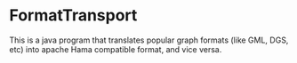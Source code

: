 FormatTransport
===============

This is a java program that translates popular graph formats (like GML, DGS, etc) into apache Hama compatible format, and vice versa.
